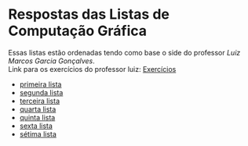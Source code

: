 # Respostas das Listas de Computação Gráfica

Essas listas estão ordenadas tendo como base o side do professor _Luiz Marcos Garcia Gonçalves_.  
Link para os exercícios do professor luiz: [Exercícios](https://www.dca.ufrn.br/~lmarcos/courses/compgraf/exercicios/)

- [primeira lista](listas/1_lista)
- [segunda lista](listas/2_lista)
- [terceira lista](listas/3_lista)
- [quarta lista](listas/4_lista)
- [quinta lista](listas/5_lista)
- [sexta lista](listas/6_lista)
- [sétima lista](listas/7lista)